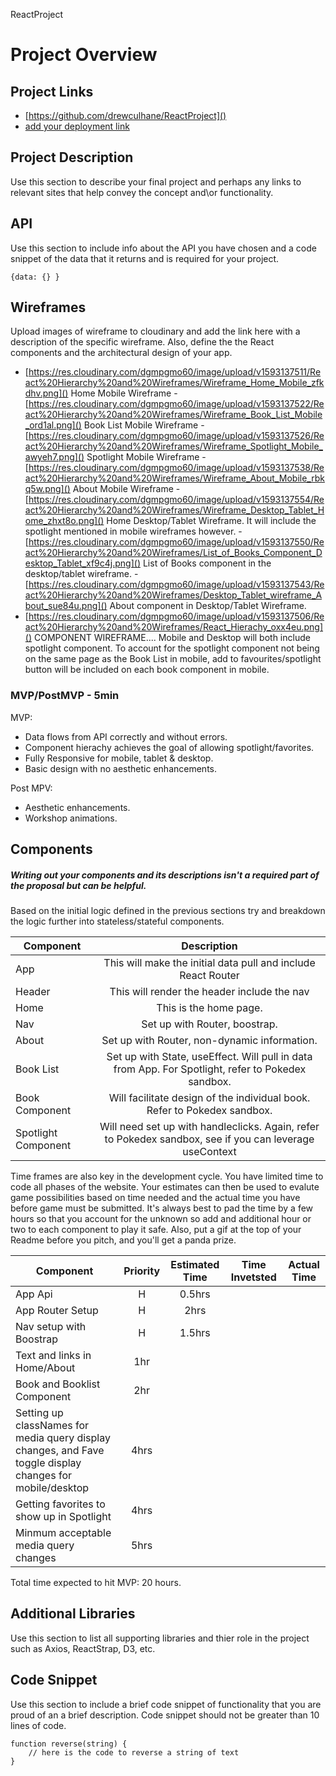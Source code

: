 ReactProject

# Project Overview

## Project Links

- [https://github.com/drewculhane/ReactProject]()
- [add your deployment link]()

## Project Description

Use this section to describe your final project and perhaps any links to relevant sites that help convey the concept and\or functionality.

## API

Use this section to include info about the API you have chosen and a code snippet of the data that it returns and is required for your project. 


```
{data: {} }
```


## Wireframes

Upload images of wireframe to cloudinary and add the link here with a description of the specific wireframe. Also, define the the React components and the architectural design of your app.

- [https://res.cloudinary.com/dgmpgmo60/image/upload/v1593137511/React%20Hierarchy%20and%20Wireframes/Wireframe_Home_Mobile_zfkdhv.png]()
Home Mobile Wireframe
-[https://res.cloudinary.com/dgmpgmo60/image/upload/v1593137522/React%20Hierarchy%20and%20Wireframes/Wireframe_Book_List_Mobile_ord1al.png]()
Book List Mobile Wireframe
-[https://res.cloudinary.com/dgmpgmo60/image/upload/v1593137526/React%20Hierarchy%20and%20Wireframes/Wireframe_Spotlight_Mobile_awyeh7.png]()
Spotlight Mobile Wireframe
-[https://res.cloudinary.com/dgmpgmo60/image/upload/v1593137538/React%20Hierarchy%20and%20Wireframes/Wireframe_About_Mobile_rbkq5w.png]()
About Mobile Wireframe
-[https://res.cloudinary.com/dgmpgmo60/image/upload/v1593137554/React%20Hierarchy%20and%20Wireframes/Wireframe_Desktop_Tablet_Home_zhxt8o.png]()
Home Desktop/Tablet Wireframe. It will include the spotlight mentioned in mobile wireframes however. 
-[https://res.cloudinary.com/dgmpgmo60/image/upload/v1593137550/React%20Hierarchy%20and%20Wireframes/List_of_Books_Component_Desktop_Tablet_xf9c4j.png]()
List of Books component in the desktop/tablet wireframe. 
-[https://res.cloudinary.com/dgmpgmo60/image/upload/v1593137543/React%20Hierarchy%20and%20Wireframes/Desktop_Tablet_wireframe_About_sue84u.png]()
About component in Desktop/Tablet Wireframe. 
- [https://res.cloudinary.com/dgmpgmo60/image/upload/v1593137506/React%20Hierarchy%20and%20Wireframes/React_Hierachy_oxx4eu.png]()
COMPONENT WIREFRAME.... Mobile and Desktop will both include spotlight component. To account for the spotlight component not being on the same
page as the Book List in mobile, add to favourites/spotlight button will be included on each book component in mobile. 


### MVP/PostMVP - 5min

MVP: 
* Data flows from API correctly and without errors. 
* Component hierachy achieves the goal of allowing spotlight/favorites. 
* Fully Responsive for mobile, tablet & desktop. 
* Basic design with no aesthetic enhancements. 

Post MPV: 
* Aesthetic enhancements. 
* Workshop animations. 

## Components
##### Writing out your components and its descriptions isn't a required part of the proposal but can be helpful.

Based on the initial logic defined in the previous sections try and breakdown the logic further into stateless/stateful components. 

| Component | Description | 
| --- | :---: |  
| App | This will make the initial data pull and include React Router| 
| Header | This will render the header include the nav | 
| Home  | This is the home page.  |
| Nav    | Set up with Router, boostrap. |
| About | Set up with Router, non-dynamic information. |
| Book List | Set up with State, useEffect. Will pull in data from App. For Spotlight, refer to Pokedex sandbox. |
| Book Component | Will facilitate design of the  individual book. Refer to Pokedex sandbox. | 
| Spotlight Component | Will need set up with handleclicks. Again, refer to Pokedex sandbox, see if you can leverage useContext |


Time frames are also key in the development cycle.  You have limited time to code all phases of the website.  Your estimates can then be used to evalute game possibilities based on time needed and the actual time you have before game must be submitted. It's always best to pad the time by a few hours so that you account for the unknown so add and additional hour or two to each component to play it safe. Also, put a gif at the top of your Readme before you pitch, and you'll get a panda prize.

| Component | Priority | Estimated Time | Time Invetsted | Actual Time |
| --- | :---: |  :---: | :---: | :---: |
| App Api  | H | 0.5hrs| |  |
| App Router Setup| H | 2hrs| | |
| Nav setup with Boostrap | H | 1.5hrs|  |  |
| Text and links in Home/About | 1hr | | |
| Book and Booklist Component | 2hr |
| Setting up classNames for media query display changes, and Fave toggle display changes for mobile/desktop| 4hrs|
| Getting favorites to show up in Spotlight | 4hrs |
|  Minmum acceptable media query changes | 5hrs |

Total time expected to hit MVP: 20 hours. 

## Additional Libraries
 Use this section to list all supporting libraries and thier role in the project such as Axios, ReactStrap, D3, etc. 

## Code Snippet

Use this section to include a brief code snippet of functionality that you are proud of an a brief description.  Code snippet should not be greater than 10 lines of code. 

```
function reverse(string) {
	// here is the code to reverse a string of text
}
```
